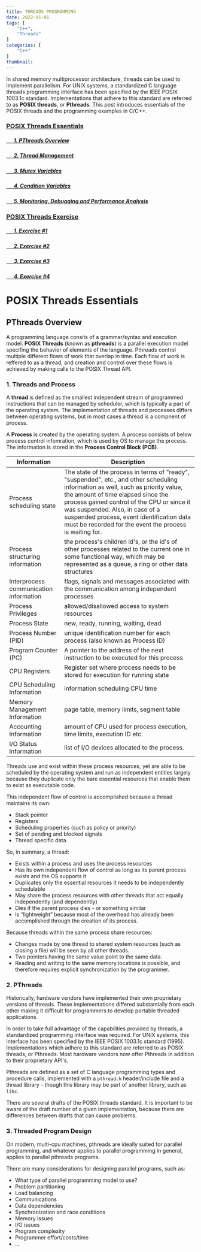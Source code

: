 ```yaml
---
title: THREADS PROGRAMMING
date: 2022-01-01
tags: [
    "C++",
    "Threads"
] 
categories: [
    "C++"
]
thumbnail:
---
```


In shared memory multiprocessor architecture, threads can be used to implement parallelism. For UNIX systems, a standardized C language threads programming interface has been specified by the IEEE POSIX 1003.1c standard. Implementations that adhere to this standard are referred to as **POSIX threads**, or **Pthreads**. This post introduces essentials of the POSIX threads and the programming examples in C/C++.


### [POSIX Threads Essentials](#posix-threads-essentials)
##### [&nbsp; &nbsp; &nbsp; 1. PThreads Overview](#pthreads-overview)
##### [&nbsp; &nbsp; &nbsp; 2. Thread Management](#examples)
##### [&nbsp; &nbsp; &nbsp; 3. Mutex Variables](#examples)
##### [&nbsp; &nbsp; &nbsp; 4. Condition Variables](#examples)
##### [&nbsp; &nbsp; &nbsp; 5. Monitoring, Debugging and Performance Analysis](#examples)
### [POSIX Threads Exercise](#hmm)
##### [&nbsp; &nbsp; &nbsp; 1. Exercise #1](#examples)
##### [&nbsp; &nbsp; &nbsp; 2. Exercise #2](#examples)
##### [&nbsp; &nbsp; &nbsp; 3. Exercise #3](#examples)
##### [&nbsp; &nbsp; &nbsp; 4. Exercise #4](#examples)
<!--more-->

# **POSIX Threads Essentials**

## **PThreads Overview**
A programming language consits of a grammar/syntax and execution model.
**POSIX Threads** (known as **pthreads**) is a parallel execution model specifing the behavior of elements of the language.
Pthreads control multiple different flows of work that overlap in time. Each flow of work is reffered to as a thread, and creation and control over these flows is achieved by making calls to the POSIX Thread API.

### **1. Threads and Process**
A **thread** is defined as the smallest independent stream of programmed instructions that can be managed by scheduler, which is typically a part of the operating system. The implementation of threads and processes differs between operating systems, but in most cases a thread is a compnent of process. 

A **Process** is created by the operating system. A process consists of below process control infomration, which is used by OS to manage the process. The information is stored in the **Process Control Block (PCB)**.

Information | Description
-------- | -------
Process scheduling state | The state of the process in terms of "ready", "suspended", etc., and other scheduling information as well, such as priority value, the amount of time elapsed since the process gained control of the CPU or since it was suspended. Also, in case of a suspended process, event identification data must be recorded for the event the process is waiting for.
Process structuring information | the process's children id's, or the id's of other processes related to the current one in some functional way, which may be represented as a queue, a ring or other data structures
Interprocess communication information | flags, signals and messages associated with the communication among independent processes
Process Privileges | allowed/disallowed access to system resources
Process State | new, ready, running, waiting, dead
Process Number (PID) | unique identification number for each process (also known as Process ID)
Program Counter (PC) | A pointer to the address of the next instruction to be executed for this process
CPU Registers | Register set where process needs to be stored for execution for running state
CPU Scheduling Information | information scheduling CPU time
Memory Management Information | page table, memory limits, segment table
Accounting Information | amount of CPU used for process execution, time limits, execution ID etc.
I/O Status Information | list of I/O devices allocated to the process.

Threads use and exist within these process resources, yet are able to be scheduled by the operating system and run as independent entities largely because they duplicate only the bare essential resources that enable them to exist as executable code.

This independent flow of control is accomplished because a thread maintains its own:

- Stack pointer
- Registers
- Scheduling properties (such as policy or priority)
- Set of pending and blocked signals
- Thread specific data.

So, in summary, a thread:

- Exists within a process and uses the process resources
- Has its own independent flow of control as long as its parent process exists and the OS supports it
- Duplicates only the essential resources it needs to be independently schedulable
- May share the process resources with other threads that act equally independently (and dependently)
- Dies if the parent process dies - or something similar
- Is “lightweight” because most of the overhead has already been accomplished through the creation of its process.

Because threads within the same process share resources:

- Changes made by one thread to shared system resources (such as closing a file) will be seen by all other threads.
- Two pointers having the same value point to the same data.
- Reading and writing to the same memory locations is possible, and therefore requires explicit synchronization by the programmer.

### **2. PThreads**
Historically, hardware vendors have implemented their own proprietary versions of threads. These implementations differed substantially from each other making it difficult for programmers to develop portable threaded applications.

In order to take full advantage of the capabilities provided by threads, a standardized programming interface was required. For UNIX systems, this interface has been specified by the IEEE POSIX 1003.1c standard (1995). Implementations which adhere to this standard are referred to as POSIX threads, or Pthreads. Most hardware vendors now offer Pthreads in addition to their proprietary API's.

Pthreads are defined as a set of C language programming types and procedure calls, implemented with a `pthread.h` header/include file and a thread library - though this library may be part of another library, such as `libc`.

There are several drafts of the POSIX threads standard. It is important to be aware of the draft number of a given implementation, because there are differences between drafts that can cause problems.

### **3. Threaded Program Design**

On modern, multi-cpu machines, pthreads are ideally suited for parallel programming, and whatever applies to parallel programming in general, applies to parallel pthreads programs.

There are many considerations for designing parallel programs, such as:
- What type of parallel programming model to use?
- Problem partitioning
- Load balancing
- Communications
- Data dependencies
- Synchronization and race conditions
- Memory issues
- I/O issues
- Program complexity
- Programmer effort/costs/time
- ...
